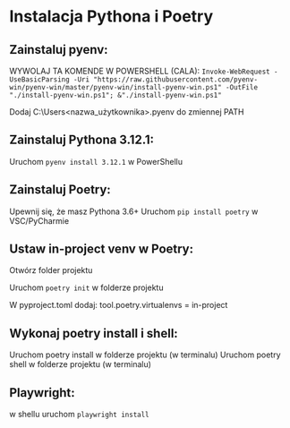 # Instalacja Pythona i Poetry

## Zainstaluj pyenv: 

  WYWOLAJ TA KOMENDE W POWERSHELL (CALA): 
  `Invoke-WebRequest -UseBasicParsing -Uri "https://raw.githubusercontent.com/pyenv-win/pyenv-win/master/pyenv-win/install-pyenv-win.ps1" -OutFile "./install-pyenv-win.ps1"; &"./install-pyenv-win.ps1"`

  Dodaj C:\Users<nazwa_użytkownika>.pyenv do zmiennej PATH

## Zainstaluj Pythona 3.12.1:

  Uruchom `pyenv install 3.12.1` w PowerShellu

## Zainstaluj Poetry:

  Upewnij się, że masz Pythona 3.6+ 
  Uruchom `pip install poetry` w VSC/PyCharmie

## Ustaw in-project venv w Poetry:
  Otwórz folder projektu
  
  Uruchom `poetry init` w folderze projektu
  
  W pyproject.toml dodaj: tool.poetry.virtualenvs = in-project

## Wykonaj poetry install i shell:
  Uruchom poetry install w folderze projektu (w terminalu)
  Uruchom poetry shell w folderze projektu (w terminalu)

## Playwright:
  w shellu uruchom `playwright install`

